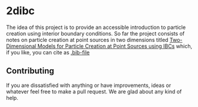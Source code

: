 # 2dibc

The idea of this project is to provide an accessible introduction to particle creation using interior boundary conditions.
So far the project consists of notes on particle creation at point sources in two dimensions titled [Two-Dimensional Models for Particle Creation at Point Sources using IBCs](https://github.com/shtsoft/2dibc/releases/latest/download/paper.pdf) which, if you like, you can cite as [.bib-file](https://github.com/shtsoft/2dibc/releases/latest/download/paper.bib)

## Contributing

If you are dissatisfied with anything or have improvements, ideas or whatever feel free to make a pull request. We are glad about any kind of help.
